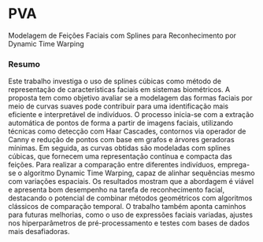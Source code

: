 # PVA
Modelagem de Feições Faciais com Splines para Reconhecimento por Dynamic Time Warping

### Resumo

Este trabalho investiga o uso de splines cúbicas como método de representação de características faciais em sistemas biométricos. A proposta tem como objetivo avaliar se a modelagem das formas faciais por meio de curvas suaves pode contribuir para uma identificação mais eficiente e interpretável de indivíduos. O processo inicia-se com a extração automática de pontos de forma a partir de imagens faciais, utilizando técnicas como detecção com Haar Cascades, contornos via operador de Canny e redução de pontos com base em grafos e árvores geradoras mínimas. Em seguida, as curvas obtidas são modeladas com splines cúbicas, que fornecem uma representação contínua e compacta das feições. Para realizar a comparação entre diferentes indivíduos, emprega-se o algoritmo Dynamic Time Warping, capaz de alinhar sequências mesmo com variações espaciais. Os resultados mostram que a abordagem é viável e apresenta bom desempenho na tarefa de reconhecimento facial, destacando o potencial de combinar métodos geométricos com algoritmos clássicos de comparação temporal. O trabalho também aponta caminhos para futuras melhorias, como o uso de expressões faciais variadas, ajustes nos hiperparâmetros de pré-processamento e testes com bases de dados mais desafiadoras.
